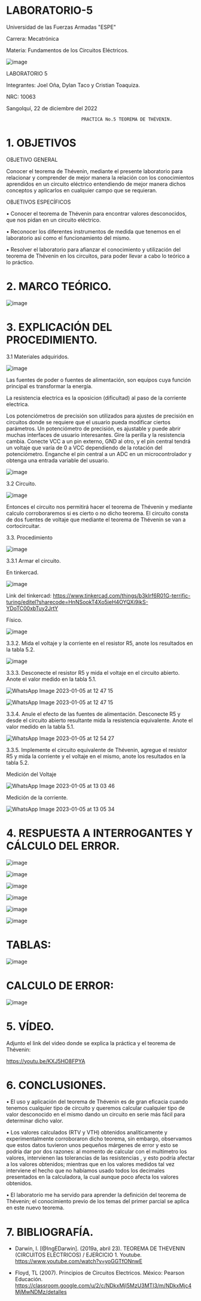# LABORATORIO-5

Universidad de las Fuerzas Armadas "ESPE"

Carrera: Mecatrónica

Materia: Fundamentos de los Circuitos Eléctricos.

![image](https://user-images.githubusercontent.com/116817673/210873361-db15131a-d34d-47f8-870e-a8e8ebd0f188.png)

LABORATORIO 5

Integrantes: Joel Oña, Dylan Taco y Cristian Toaquiza.

NRC: 10063

Sangolquí, 22 de diciembre del 2022

                                PRACTICA No.5 TEOREMA DE THÉVENIN.          
                                
# 1. OBJETIVOS

OBJETIVO GENERAL

Conocer el teorema de Thévenin, mediante el presente laboratorio para relacionar y comprender de mejor manera la relación con los conocimientos aprendidos en un circuito eléctrico entendiendo de mejor manera dichos conceptos y aplicarlos en cualquier campo que se requieran.

OBJETIVOS ESPECÍFICOS

• Conocer el teorema de Thévenin para encontrar valores desconocidos, que nos pidan en un circuito eléctrico.

• Reconocer los diferentes instrumentos de medida que tenemos en el laboratorio asi como el funcionamiento del mismo.

• Resolver el laboratorio para afianzar el conocimiento y utilización del teorema de Thévenin en los circuitos, para poder llevar a cabo lo teórico a lo práctico.

# 2. MARCO TEÓRICO.

![image](https://user-images.githubusercontent.com/116817673/211003665-8986a9a6-3c9a-4f89-af93-4f794d594b17.png)

# 3. EXPLICACIÓN DEL PROCEDIMIENTO.

3.1 Materiales adquiridos.

![image](https://user-images.githubusercontent.com/116817673/210875762-edca3b75-6d86-4edf-a060-ba15a82ca4e8.png)

Las fuentes de poder o fuentes de alimentación, son equipos cuya función principal es transformar la energía.

La resistencia electrica es la oposicion (dificultad) al paso de la corriente electrica.

Los potenciómetros de precisión son utilizados para ajustes de precisión en circuitos donde se requiere que el usuario pueda modificar ciertos parámetros. Un potenciómetro de precisión, es ajustable y puede abrir muchas interfaces de usuario interesantes. Gire la perilla y la resistencia cambia. Conecte VCC a un pin externo, GND al otro, y el pin central tendrá un voltaje que varía de 0 a VCC dependiendo de la rotación del potenciómetro. Enganche el pin central a un ADC en un microcontrolador y obtenga una entrada variable del usuario.

![image](https://user-images.githubusercontent.com/116817673/211018912-cfe9ebcc-2e91-4805-a63f-b7d6c073eb43.png)


3.2 Circuito.

![image](https://user-images.githubusercontent.com/116817673/210875984-765d6c83-9987-47b8-bd71-5757b820bd0c.png)

Entonces el circuito nos permitirá hacer el teorema de Thévenin y mediante calculo corroboraremos si es cierto o no dicho teorema.
El circuito consta de dos fuentes de voltaje que mediante el teorema de Thévenin se van a cortocircuitar.

3.3. Procedimiento

![image](https://user-images.githubusercontent.com/116687152/210885891-e67868b5-4764-4842-86dc-2635a92f5c72.png)

3.3.1 Armar el circuito.

En tinkercad.

![image](https://user-images.githubusercontent.com/116687152/210889480-aaef7cb8-d02e-4b0b-afee-41fd77e06e7f.png)

Link del tinkercad: https://www.tinkercad.com/things/b3kIrf6R01G-terrific-turing/editel?sharecode=HnNSookT4Xo5jeH4OYQXi9ikS-YDoTC00xbTuy2JrtY

Físico.

![image](https://user-images.githubusercontent.com/116817673/211011762-d8cfdf3d-41ba-43f1-a265-863d85fe875f.png)

3.3.2. Mida el voltaje y la corriente en el resistor R5, anote los resultados en la tabla 5.2.


![image](https://user-images.githubusercontent.com/116687152/210889601-0517898b-2480-4048-9ee7-1e4e3123a921.png)


3.3.3. Desconecte el resistor R5 y mida el voltaje en el circuito abierto. Anote el valor medido en la tabla 5.1.

![WhatsApp Image 2023-01-05 at 12 47 15](https://user-images.githubusercontent.com/116687152/210889751-d2ea6690-b5c4-43de-84c7-7e293fa6fa69.jpeg)

![WhatsApp Image 2023-01-05 at 12 47 15](https://user-images.githubusercontent.com/116687152/210889751-d2ea6690-b5c4-43de-84c7-7e293fa6fa69.jpeg)

3.3.4. Anule el efecto de las fuentes de alimentación. Desconecte R5 y desde el circuito abierto resultante mida la resistencia equivalente. Anote el valor medido en la tabla 5.1. 

![WhatsApp Image 2023-01-05 at 12 54 27](https://user-images.githubusercontent.com/116687152/210889855-bc77da8a-886e-4e49-a502-cb01343264e1.jpeg)

3.3.5. Implemente el circuito equivalente de Thévenin, agregue el resistor R5 y mida la corriente y el voltaje en el mismo, anote los resultados en la tabla 5.2.

Medición del Voltaje

![WhatsApp Image 2023-01-05 at 13 03 46](https://user-images.githubusercontent.com/116687152/210889971-bd37379a-da87-42fc-9d23-1d193bca93bb.jpeg)

Medición de la corriente. 

![WhatsApp Image 2023-01-05 at 13 05 34](https://user-images.githubusercontent.com/116687152/210890072-1480b3a5-1cb8-45d3-892b-22c2d0348c1c.jpeg)


# 4. RESPUESTA A INTERROGANTES Y CÁLCULO DEL ERROR.

![image](https://user-images.githubusercontent.com/116817673/211015362-cf58f53d-6e9c-4fa1-b281-c7b52bc1351a.png)

![image](https://user-images.githubusercontent.com/116817673/211015417-9f07f2ed-ddf1-4a2a-b293-2e8e3f503437.png)

![image](https://user-images.githubusercontent.com/116817673/211015467-4c4a9d59-94ba-41db-9245-a7edaf57d02b.png)

![image](https://user-images.githubusercontent.com/116817673/211015498-5ee498dc-5861-4ba5-aa71-c6e050460d2c.png)

![image](https://user-images.githubusercontent.com/116817673/211015546-3b22e368-884f-4145-b919-b1b5435a60ef.png)

![image](https://user-images.githubusercontent.com/116817673/211018128-596c344b-7b47-4e1b-a3a8-52a0aea490e5.png)


# TABLAS:

![image](https://user-images.githubusercontent.com/116817673/211015832-e85c7d13-f1c6-47e2-afb6-50998714246d.png)

# CALCULO DE ERROR:

![image](https://user-images.githubusercontent.com/116817673/211018987-e1d8cb67-9d02-4a15-b63d-69c39634093f.png)


# 5. VÍDEO.

Adjunto el link del video donde se explica la práctica y el teorema de Thévenin:

https://youtu.be/KXJ5HO8FPYA

# 6. CONCLUSIONES.

• El uso y aplicación del teorema de Thévenin es de gran eficacia cuando tenemos cualquier tipo de circuito y queremos calcular cualquier tipo de valor desconocido en el mismo dando un circuito en serie más fácil para determinar dicho valor.

• Los valores calculados (RTV y VTH) obtenidos analíticamente y experimentalmente corroboraron dicho teorema, sin embargo, observamos que estos datos tuvieron unos pequeños márgenes de error y esto se podría dar por dos razones: al momento de calcular con el multímetro los valores, intervienen las tolerancias de las resistencias , y esto podría afectar a los valores obtenidos; mientras que en los valores medidos tal vez interviene el hecho que no habíamos usado todos los decimales presentados en la calculadora, la cual aunque poco afecta los valores obtenidos.

• El laboratorio me ha servido para aprender la definición del teorema de Thévenin; el conocimiento previo de los temas del primer parcial se aplica en este nuevo teorema.

# 7. BIBLIOGRAFÍA.

* Darwin, I. [@IngEDarwin]. (2019a, abril 23). TEOREMA DE THEVENIN (CIRCUITOS ELÉCTRICOS) / EJERCICIO 1. Youtube. https://www.youtube.com/watch?v=yoGGTfONnwE

*	Floyd, TL (2007). Principios de Circuitos Electricos. México: Pearson Educación. https://classroom.google.com/u/2/c/NDkxMjI5MzU3MTI3/m/NDkxMjc4MjMwNDMz/detalles






